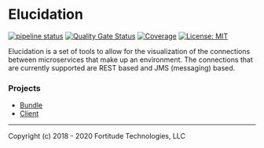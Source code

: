 # Elucidation

[![pipeline status](https://gitlab.com/fortitudetec/elucidation/badges/master/pipeline.svg)](https://gitlab.com/fortitudetec/elucidation/commits/master)
[![Quality Gate Status](https://sonarcloud.io/api/project_badges/measure?project=elucidation&metric=alert_status)](https://sonarcloud.io/dashboard?id=elucidation)
[![Coverage](https://sonarcloud.io/api/project_badges/measure?project=elucidation&metric=coverage)](https://sonarcloud.io/dashboard?id=elucidation)
[![License: MIT](https://img.shields.io/badge/License-MIT-blue.svg)](https://opensource.org/licenses/MIT)

Elucidation is a set of tools to allow for the visualization of the connections between microservices that make up an 
environment.  The connections that are currently supported are REST based and JMS (messaging) based.
### Projects
* [Bundle](elucidation-bundle/README.md)
* [Client](elucidation-client/README.md)

---
Copyright (c) 2018 - 2020 Fortitude Technologies, LLC
